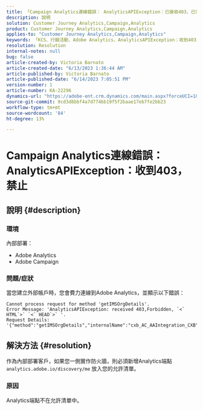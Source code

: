 ```yaml
---
title: 「Campaign Analytics連線錯誤： AnalyticsAPIException：已接收403，已禁止」
description: 說明
solution: Customer Journey Analytics,Campaign,Analytics
product: Customer Journey Analytics,Campaign,Analytics
applies-to: "Customer Journey Analytics,Campaign,Analytics"
keywords: 「KCS、行銷活動、Adobe Analytics、AnalyticsAPIException：收到403、禁止、錯誤、建立外部帳戶」
resolution: Resolution
internal-notes: null
bug: false
article-created-by: Victoria Barnato
article-created-date: "6/13/2023 1:36:44 AM"
article-published-by: Victoria Barnato
article-published-date: "6/14/2023 7:05:51 PM"
version-number: 1
article-number: KA-22296
dynamics-url: "https://adobe-ent.crm.dynamics.com/main.aspx?forceUCI=1&pagetype=entityrecord&etn=knowledgearticle&id=5e53dabb-8a09-ee11-8f6e-6045bd006079"
source-git-commit: 9cd3d8bbf4a7d774bb19f5f2baae17eb7fe2bb23
workflow-type: tm+mt
source-wordcount: '84'
ht-degree: 13%

---
```


# Campaign Analytics連線錯誤： AnalyticsAPIException：收到403，禁止

## 說明 {#description}


### <b>環境</b>

內部部署：

- Adobe Analytics
- Adobe Campaign


### 問題/症狀

當您建立外部帳戶時，您會費力連線到Adobe Analytics，並顯示以下錯誤：


```
Cannot process request for method 'getIMSOrgDetails'. 
Error Message: 'AnalyticsAPIException: received 403,Forbidden, `<` HTML`>` `<` HEAD`>` '. 
Request Details: '{"method":"getIMSOrgDetails","internalName":"cxb_AC_AAIntegration_CXB","useUserAccessTokenIfPresent":"true"}'
```



## 解決方法 {#resolution}


作為內部部署客戶，如果您一側實作防火牆，則必須新增Analytics端點 `analytics.adobe.io/discovery/me` 放入您的允許清單。

### 原因

Analytics端點不在允許清單中。
